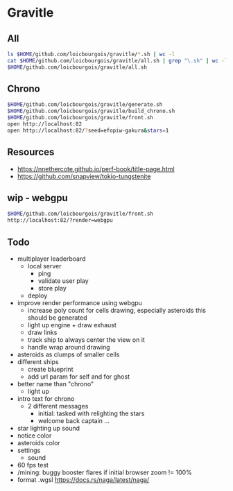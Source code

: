 # Gravitle


## All
```sh
ls $HOME/github.com/loicbourgois/gravitle/*.sh | wc -l
cat $HOME/github.com/loicbourgois/gravitle/all.sh | grep "\.sh" | wc -l
$HOME/github.com/loicbourgois/gravitle/all.sh
```


## Chrono
```sh
$HOME/github.com/loicbourgois/gravitle/generate.sh
$HOME/github.com/loicbourgois/gravitle/build_chrono.sh
$HOME/github.com/loicbourgois/gravitle/front.sh
open http://localhost:82
open http://localhost:82/?seed=efopiw-gakura&stars=1
```


## Resources
- https://nnethercote.github.io/perf-book/title-page.html
- https://github.com/snapview/tokio-tungstenite


## wip - webgpu
```sh
$HOME/github.com/loicbourgois/gravitle/front.sh
http://localhost:82/?render=webgpu 
```


## Todo
- multiplayer leaderboard
  - local server
    - ping
    - validate user play
    - store play
  - deploy
- improve render performance using webgpu
  - increase poly count for cells drawing, especially asteroids
    this should be generated
  - light up engine + draw exhaust
  - draw links
  - track ship to always center the view on it
  - handle wrap around drawing
- asteroids as clumps of smaller cells
- different ships
  - create blueprint
  - add url param for self and for ghost
- better name than "chrono"
  - light up
- intro text for chrono
  - 2 different messages
    - initial: tasked with relighting the stars 
    - welcome back captain ... 
- star lighting up sound
- notice color
- asteroids color
- settings
  - sound
- 60 fps test
- /mining: buggy booster flares if initial browser zoom != 100%
- format .wgsl
  https://docs.rs/naga/latest/naga/
